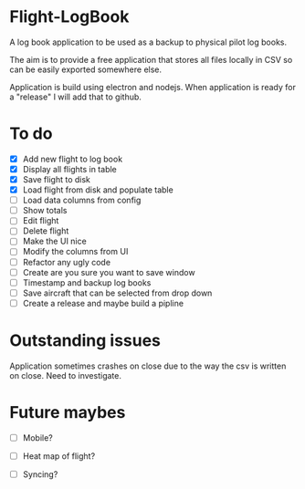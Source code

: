 # Flight-LogBook
A log book application to be used as a backup to physical pilot log books.

The aim is to provide a free application that stores all files locally in CSV so can be easily exported somewhere else.

Application is build using electron and nodejs. When application is ready for a "release" I will add that to github. 

# To do
- [x] Add new flight to log book
- [x] Display all flights in table
- [x] Save flight to disk
- [x] Load flight from disk and populate table
- [ ] Load data columns from config
- [ ] Show totals
- [ ] Edit flight
- [ ] Delete flight
- [ ] Make the UI nice
- [ ] Modify the columns from UI
- [ ] Refactor any ugly code
- [ ] Create are you sure you want to save window
- [ ] Timestamp and backup log books
- [ ] Save aircraft that can be selected from drop down
- [ ] Create a release and maybe build a pipline

# Outstanding issues
Application sometimes crashes on close due to the way the csv is written on close. Need to investigate.

# Future maybes
- [ ] Mobile?
- [ ] Heat map of flight?
- [ ] Syncing?


